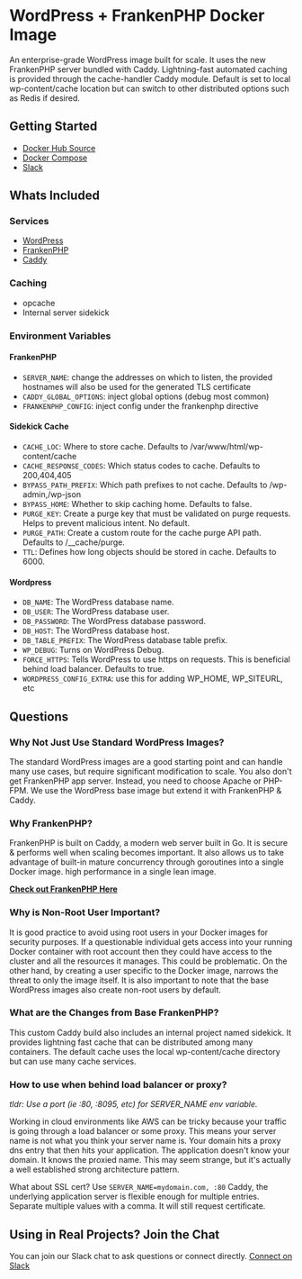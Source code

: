 # WordPress + FrankenPHP Docker Image

An enterprise-grade WordPress image built for scale. It uses the new FrankenPHP server bundled with Caddy. Lightning-fast automated caching is provided through the cache-handler Caddy module. Default is set to local wp-content/cache location but can switch to other distributed options such as Redis if desired.

## Getting Started

- [Docker Hub Source](https://hub.docker.com/repository/docker/stephenmiracle/frankenwp/general "Docker Hub")
- [Docker Compose](https://github.com/StephenMiracle/wordpress-docker-frankenphp, "Docker Compose Project")
- [Slack](https://join.slack.com/t/thatmiracle/shared_invite/zt-2hxi2pz12-0Pnf8zwCB3zWZ9SJmC0Qtg "Slack")

## Whats Included

### Services

- [WordPress](https://hub.docker.com/_/wordpress "WordPress Docker Image")
- [FrankenPHP](https://hub.docker.com/r/dunglas/frankenphp "FrankenPHP Docker Image")
- [Caddy](https://caddyserver.com/ "Caddy Server")

### Caching

- opcache
- Internal server sidekick

### Environment Variables

#### FrankenPHP

- `SERVER_NAME`: change the addresses on which to listen, the provided hostnames will also be used for the generated TLS certificate
- `CADDY_GLOBAL_OPTIONS`: inject global options (debug most common)
- `FRANKENPHP_CONFIG`: inject config under the frankenphp directive

#### Sidekick Cache

- `CACHE_LOC`: Where to store cache. Defaults to /var/www/html/wp-content/cache
- `CACHE_RESPONSE_CODES`: Which status codes to cache. Defaults to 200,404,405
- `BYPASS_PATH_PREFIX`: Which path prefixes to not cache. Defaults to /wp-admin,/wp-json
- `BYPASS_HOME`: Whether to skip caching home. Defaults to false.
- `PURGE_KEY`: Create a purge key that must be validated on purge requests. Helps to prevent malicious intent. No default.
- `PURGE_PATH`: Create a custom route for the cache purge API path. Defaults to /\_\_cache/purge.
- `TTL`: Defines how long objects should be stored in cache. Defaults to 6000.

#### Wordpress

- `DB_NAME`: The WordPress database name.
- `DB_USER`: The WordPress database user.
- `DB_PASSWORD`: The WordPress database password.
- `DB_HOST`: The WordPress database host.
- `DB_TABLE_PREFIX`: The WordPress database table prefix.
- `WP_DEBUG`: Turns on WordPress Debug.
- `FORCE_HTTPS`: Tells WordPress to use https on requests. This is beneficial behind load balancer. Defaults to true.
- `WORDPRESS_CONFIG_EXTRA`: use this for adding WP_HOME, WP_SITEURL, etc

## Questions

### Why Not Just Use Standard WordPress Images?

The standard WordPress images are a good starting point and can handle many use cases, but require significant modification to scale. You also don't get FrankenPHP app server. Instead, you need to choose Apache or PHP-FPM. We use the WordPress base image but extend it with FrankenPHP & Caddy.

### Why FrankenPHP?

FrankenPHP is built on Caddy, a modern web server built in Go. It is secure & performs well when scaling becomes important. It also allows us to take advantage of built-in mature concurrency through goroutines into a single Docker image. high performance in a single lean image.

**[Check out FrankenPHP Here](https://frankenphp.dev/ "FrankenPHP")**

### Why is Non-Root User Important?

It is good practice to avoid using root users in your Docker images for security purposes. If a questionable individual gets access into your running Docker container with root account then they could have access to the cluster and all the resources it manages. This could be problematic. On the other hand, by creating a user specific to the Docker image, narrows the threat to only the image itself. It is also important to note that the base WordPress images also create non-root users by default.

### What are the Changes from Base FrankenPHP?

This custom Caddy build also includes an internal project named sidekick. It provides lightning fast cache that can be distributed among many containers. The default cache uses the local wp-content/cache directory but can use many cache services.

### How to use when behind load balancer or proxy?

_tldr: Use a port (ie :80, :8095, etc) for SERVER_NAME env variable._

Working in cloud environments like AWS can be tricky because your traffic is going through a load balancer or some proxy. This means your server name is not what you think your server name is. Your domain hits a proxy dns entry that then hits your application. The application doesn't know your domain. It knows the proxied name. This may seem strange, but it's actually a well established strong architecture pattern.

What about SSL cert? Use `SERVER_NAME=mydomain.com, :80`
Caddy, the underlying application server is flexible enough for multiple entries. Separate multiple values with a comma. It will still request certificate.

## Using in Real Projects? Join the Chat

You can join our Slack chat to ask questions or connect directly. [Connect on Slack](https://join.slack.com/t/thatmiracle/shared_invite/zt-2hxi2pz12-0Pnf8zwCB3zWZ9SJmC0Qtg)
